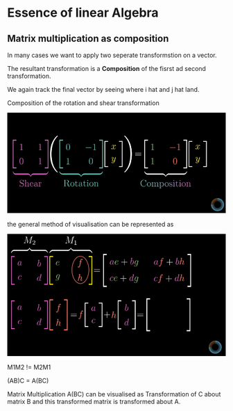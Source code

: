 # Essence of linear Algebra

## Matrix multiplication as composition 

In many cases we want to apply two seperate transformstion on a vector.

The resultant transformation is a **Composition** of the fisrst ad second transformation.

We again track the final vector by seeing where i hat and j hat land.

Composition of the rotation and shear transformation

![mm1](mm1.png)

the general method of visualisation can be represented as

![mm2](mm2.png)

M1M2 != M2M1

(AB)C = A(BC)

Matrix Multiplication A(BC) can be visualised as Transformation of C about matrix B and this transformed matrix is transformed about A.

